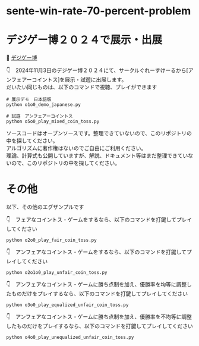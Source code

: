 # sente-win-rate-70-percent-problem

# デジゲー博２０２４で展示・出展

📖 [デジゲー博](https://digigame-expo.org/)  

👇　2024年11月3日のデジゲー博２０２４にて、サークルぐれーすけーるから[アンフェアーコイントス]を展示・試遊に出展します。  
だいたい同じものは、以下のコマンドで視聴、プレイができます  

```shell
# 展示デモ　日本語版
python o1o0_demo_japanese.py

# 試遊　アンフェアーコイントス
python o5o0_play_mixed_coin_toss.py
```

ソースコードはオープンソースです。整理できていないので、このリポジトリの中を探してください。  
アルゴリズムに著作権はないのでご自由にご利用ください。  
理論、計算式も公開していますが、解説、ドキュメント等はまだ整理できていないので、このリポジトリの中を探してください。  

# その他

以下、その他のエグザンプルです  

👇　フェアなコイントス・ゲームをするなら、以下のコマンドを打鍵してプレイしてください  

```shell
python o2o0_play_fair_coin_toss.py
```

👇　アンフェアなコイントス・ゲームをするなら、以下のコマンドを打鍵してプレイしてください  

```shell
python o2o1o0_play_unfair_coin_toss.py
```

👇　アンフェアなコイントス・ゲームに勝ち点制を加え、優勝率を均等に調整したものだけをプレイするなら、以下のコマンドを打鍵してプレイしてください  

```shell
python o3o0_play_equalized_unfair_coin_toss.py
```

👇　アンフェアなコイントス・ゲームに勝ち点制を加え、優勝率を不均等に調整したものだけをプレイするなら、以下のコマンドを打鍵してプレイしてください  

```shell
python o4o0_play_unequalized_unfair_coin_toss.py
```
